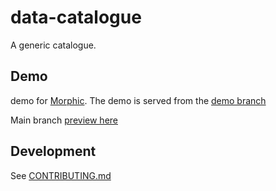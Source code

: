# data-catalogue
A generic catalogue.

## Demo
demo for [Morphic](https://9pw39w-4200.csb.app/).
The demo is served from the [demo branch](https://github.com/ebi-ait/data-catalogue/tree/demo)

Main branch [preview here](https://63msd8-4200.csb.app/)

## Development
See [CONTRIBUTING.md](./CONTRIBUTING.md)

